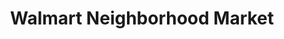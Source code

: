 ---
title: "Walmart Neighborhood Market"
url: /milwaukie/walmart-neighborhood-market/
shop: supermarket
---